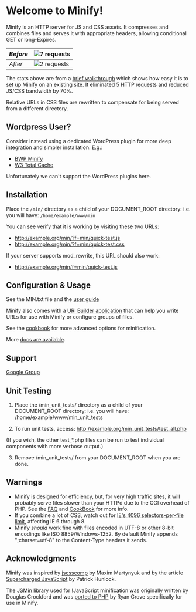 Welcome to Minify!
==================

Minify is an HTTP server for JS and CSS assets. It compresses and combines files
and serves it with appropriate headers, allowing conditional GET or long-Expires.

| *Before* | ![7 requests](http://mrclay.org/wp-content/uploads/2008/09/fiddler_before.png) |
|----------|-----------------------------------------------------------------|
| *After*  | ![2 requests](http://mrclay.org/wp-content/uploads/2008/09/fiddler_after.png)  |

The stats above are from a [brief walkthrough](http://mrclay.org/index.php/2008/09/19/minify-21-on-mrclayorg/) which shows how easy it is to set up Minify on an existing site. It eliminated 5 HTTP requests and reduced JS/CSS bandwidth by 70%.

Relative URLs in CSS files are rewritten to compensate for being served from a different directory.

Wordpress User?
---------------

Consider instead using a dedicated WordPress plugin for more deep integration and simpler installation. E.g.:
- [BWP Minify](http://wordpress.org/extend/plugins/bwp-minify/)
- [W3 Total Cache](http://wordpress.org/extend/plugins/w3-total-cache/)

Unfortunately we can't support the WordPress plugins here.

Installation
------------

Place the `/min/` directory as a child of your DOCUMENT_ROOT
directory: i.e. you will have: `/home/example/www/min`

You can see verify that it is working by visiting these two URLs:
- http://example.org/min/?f=min/quick-test.js
- http://example.org/min/?f=min/quick-test.css

If your server supports mod_rewrite, this URL should also work:
- http://example.org/min/f=min/quick-test.js

Configuration & Usage
---------------------

See the MIN.txt file and the [user guide](https://github.com/mrclay/minify/blob/master/docs/UserGuide.wiki.md)

Minify also comes with a [URI Builder application](https://github.com/mrclay/minify/blob/master/docs/BuilderApp.wiki.md) that can help you write URLs
for use with Minify or configure groups of files.

See the [cookbook](https://github.com/mrclay/minify/blob/master/docs/CookBook.wiki.md) for more advanced options for minification.

More [docs are available](https://github.com/mrclay/minify/tree/master/docs).

Support
-------

[Google Group](http://groups.google.com/group/minify)

Unit Testing
------------

1. Place the /min_unit_tests/ directory as a child of your DOCUMENT_ROOT
directory: i.e. you will have: /home/example/www/min_unit_tests

2. To run unit tests, access: http://example.org/min_unit_tests/test_all.php

  (If you wish, the other test_*.php files can be run to test individual
components with more verbose output.)

3. Remove /min_unit_tests/ from your DOCUMENT_ROOT when you are done.

Warnings
--------

  * Minify is designed for efficiency, but, for very high traffic sites, it will probably serve files slower than your HTTPd due to the CGI overhead of PHP. See the [FAQ](https://github.com/mrclay/minify/blob/master/docs/FAQ.wiki.md#how-fast-is-it) and [CookBook](https://github.com/mrclay/minify/blob/master/docs/CookBook.wiki.md) for more info.
  * If you combine a lot of CSS, watch out for [IE's 4096 selectors-per-file limit](http://www.thecssdiv.co.uk/2009/08/28/another-weird-ie6-bug/), affecting IE 6 through 8.
  * Minify *should* work fine with files encoded in UTF-8 or other 8-bit encodings like ISO 8859/Windows-1252. By default Minify appends ";charset=utf-8" to the Content-Type headers it sends.

Acknowledgments
---------------

Minify was inspired by [jscsscomp](http://code.google.com/p/jscsscomp/) by Maxim Martynyuk and by the article [Supercharged JavaScript](http://www.hunlock.com/blogs/Supercharged_Javascript) by Patrick Hunlock.

The [JSMin library](http://www.crockford.com/javascript/jsmin.html) used for !JavaScript minification was originally written by Douglas Crockford and was [ported to PHP](https://github.com/mrclay/jsmin-php) by Ryan Grove specifically for use in Minify.
